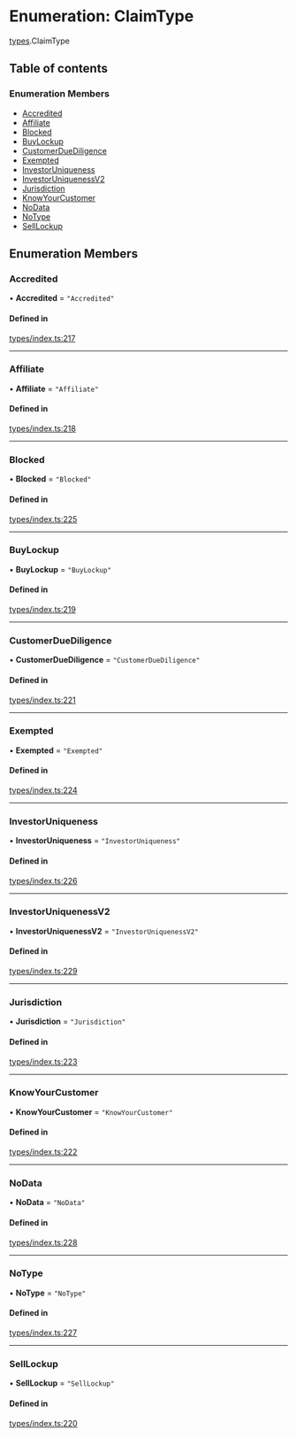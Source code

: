 # Enumeration: ClaimType

[types](../wiki/types).ClaimType

## Table of contents

### Enumeration Members

- [Accredited](../wiki/types.ClaimType#accredited)
- [Affiliate](../wiki/types.ClaimType#affiliate)
- [Blocked](../wiki/types.ClaimType#blocked)
- [BuyLockup](../wiki/types.ClaimType#buylockup)
- [CustomerDueDiligence](../wiki/types.ClaimType#customerduediligence)
- [Exempted](../wiki/types.ClaimType#exempted)
- [InvestorUniqueness](../wiki/types.ClaimType#investoruniqueness)
- [InvestorUniquenessV2](../wiki/types.ClaimType#investoruniquenessv2)
- [Jurisdiction](../wiki/types.ClaimType#jurisdiction)
- [KnowYourCustomer](../wiki/types.ClaimType#knowyourcustomer)
- [NoData](../wiki/types.ClaimType#nodata)
- [NoType](../wiki/types.ClaimType#notype)
- [SellLockup](../wiki/types.ClaimType#selllockup)

## Enumeration Members

### Accredited

• **Accredited** = ``"Accredited"``

#### Defined in

[types/index.ts:217](https://github.com/PolymeshAssociation/polymesh-sdk/blob/3d14e829/src/types/index.ts#L217)

___

### Affiliate

• **Affiliate** = ``"Affiliate"``

#### Defined in

[types/index.ts:218](https://github.com/PolymeshAssociation/polymesh-sdk/blob/3d14e829/src/types/index.ts#L218)

___

### Blocked

• **Blocked** = ``"Blocked"``

#### Defined in

[types/index.ts:225](https://github.com/PolymeshAssociation/polymesh-sdk/blob/3d14e829/src/types/index.ts#L225)

___

### BuyLockup

• **BuyLockup** = ``"BuyLockup"``

#### Defined in

[types/index.ts:219](https://github.com/PolymeshAssociation/polymesh-sdk/blob/3d14e829/src/types/index.ts#L219)

___

### CustomerDueDiligence

• **CustomerDueDiligence** = ``"CustomerDueDiligence"``

#### Defined in

[types/index.ts:221](https://github.com/PolymeshAssociation/polymesh-sdk/blob/3d14e829/src/types/index.ts#L221)

___

### Exempted

• **Exempted** = ``"Exempted"``

#### Defined in

[types/index.ts:224](https://github.com/PolymeshAssociation/polymesh-sdk/blob/3d14e829/src/types/index.ts#L224)

___

### InvestorUniqueness

• **InvestorUniqueness** = ``"InvestorUniqueness"``

#### Defined in

[types/index.ts:226](https://github.com/PolymeshAssociation/polymesh-sdk/blob/3d14e829/src/types/index.ts#L226)

___

### InvestorUniquenessV2

• **InvestorUniquenessV2** = ``"InvestorUniquenessV2"``

#### Defined in

[types/index.ts:229](https://github.com/PolymeshAssociation/polymesh-sdk/blob/3d14e829/src/types/index.ts#L229)

___

### Jurisdiction

• **Jurisdiction** = ``"Jurisdiction"``

#### Defined in

[types/index.ts:223](https://github.com/PolymeshAssociation/polymesh-sdk/blob/3d14e829/src/types/index.ts#L223)

___

### KnowYourCustomer

• **KnowYourCustomer** = ``"KnowYourCustomer"``

#### Defined in

[types/index.ts:222](https://github.com/PolymeshAssociation/polymesh-sdk/blob/3d14e829/src/types/index.ts#L222)

___

### NoData

• **NoData** = ``"NoData"``

#### Defined in

[types/index.ts:228](https://github.com/PolymeshAssociation/polymesh-sdk/blob/3d14e829/src/types/index.ts#L228)

___

### NoType

• **NoType** = ``"NoType"``

#### Defined in

[types/index.ts:227](https://github.com/PolymeshAssociation/polymesh-sdk/blob/3d14e829/src/types/index.ts#L227)

___

### SellLockup

• **SellLockup** = ``"SellLockup"``

#### Defined in

[types/index.ts:220](https://github.com/PolymeshAssociation/polymesh-sdk/blob/3d14e829/src/types/index.ts#L220)
